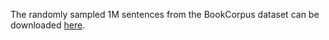 
The randomly sampled 1M sentences from the BookCorpus dataset can be downloaded [here](https://www.dropbox.com/sh/joh8a379du99qwr/AADQMhGsxPxfxlUHlrcNCAVoa?dl=0).

 